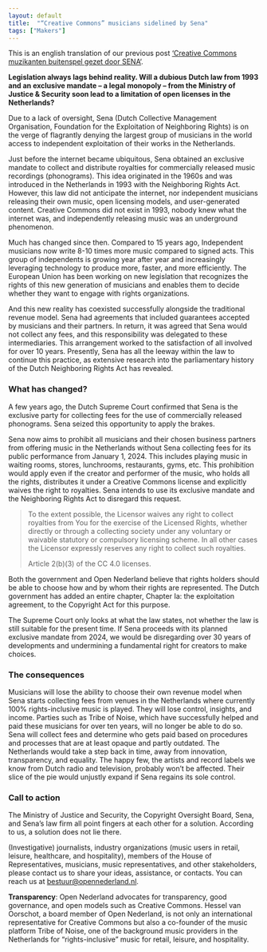 ```yaml
---
layout: default
title:  "“Creative Commons” musicians sidelined by Sena"
tags: ["Makers"]
---
```

This is an english translation of our previous post [‘Creative Commons muzikanten buitenspel gezet door SENA‘](https://www.opennederland.nl/2023/07/03/creative-commons-muzikanten-buitenspel-gezet-door-sena/).

**Legislation always lags behind reality. Will a dubious Dutch law from 1993 and an exclusive mandate – a legal monopoly – from the Ministry of Justice & Security soon lead to a limitation of open licenses in the Netherlands?**

Due to a lack of oversight, Sena (Dutch Collective Management Organisation, Foundation for the Exploitation of Neighboring Rights) is on the verge of flagrantly denying the largest group of musicians in the world access to independent exploitation of their works in the Netherlands.

Just before the internet became ubiquitous, Sena obtained an exclusive mandate to collect and distribute royalties for commercially released music recordings (phonograms). This idea originated in the 1960s and was introduced in the Netherlands in 1993 with the Neighboring Rights Act. However, this law did not anticipate the internet, nor independent musicians releasing their own music, open licensing models, and user-generated content. Creative Commons did not exist in 1993, nobody knew what the internet was, and independently releasing music was an underground phenomenon.

Much has changed since then. Compared to 15 years ago, Independent musicians now write 8-10 times more music compared to signed acts. This group of independents is growing year after year and increasingly leveraging technology to produce more, faster, and more efficiently. The European Union has been working on new legislation that recognizes the rights of this new generation of musicians and enables them to decide whether they want to engage with rights organizations.

And this new reality has coexisted successfully alongside the traditional revenue model. Sena had agreements that included guarantees accepted by musicians and their partners. In return, it was agreed that Sena would not collect any fees, and this responsibility was delegated to these intermediaries. This arrangement worked to the satisfaction of all involved for over 10 years. Presently, Sena has all the leeway within the law to continue this practice, as extensive research into the parliamentary history of the Dutch Neighboring Rights Act has revealed.

### What has changed?

A few years ago, the Dutch Supreme Court confirmed that Sena is the exclusive party for collecting fees for the use of commercially released phonograms. Sena seized this opportunity to apply the brakes.

Sena now aims to prohibit all musicians and their chosen business partners from offering music in the Netherlands without Sena collecting fees for its public performance from January 1, 2024. This includes playing music in waiting rooms, stores, lunchrooms, restaurants, gyms, etc. This prohibition would apply even if the creator and performer of the music, who holds all the rights, distributes it under a Creative Commons license and explicitly waives the right to royalties. Sena intends to use its exclusive mandate and the Neighboring Rights Act to disregard this request.

> To the extent possible, the Licensor waives any right to collect royalties from You for the exercise of the Licensed Rights, whether directly or through a collecting society under any voluntary or waivable statutory or compulsory licensing scheme. In all other cases the Licensor expressly reserves any right to collect such royalties.
> 
> Article 2(b)(3) of the CC 4.0 licenses.

Both the government and Open Nederland believe that rights holders should be able to choose how and by whom their rights are represented. The Dutch government has added an entire chapter, Chapter Ia: the exploitation agreement, to the Copyright Act for this purpose.

The Supreme Court only looks at what the law states, not whether the law is still suitable for the present time. If Sena proceeds with its planned exclusive mandate from 2024, we would be disregarding over 30 years of developments and undermining a fundamental right for creators to make choices.

### The consequences

Musicians will lose the ability to choose their own revenue model when Sena starts collecting fees from venues in the Netherlands where currently 100% rights-inclusive music is played. They will lose control, insights, and income. Parties such as Tribe of Noise, which have successfully helped and paid these musicians for over ten years, will no longer be able to do so. Sena will collect fees and determine who gets paid based on procedures and processes that are at least opaque and partly outdated. The Netherlands would take a step back in time, away from innovation, transparency, and equality. The happy few, the artists and record labels we know from Dutch radio and television, probably won’t be affected. Their slice of the pie would unjustly expand if Sena regains its sole control.

### Call to action

The Ministry of Justice and Security, the Copyright Oversight Board, Sena, and Sena’s law firm all point fingers at each other for a solution. According to us, a solution does not lie there.

(Investigative) journalists, industry organizations (music users in retail, leisure, healthcare, and hospitality), members of the House of Representatives, musicians, music representatives, and other stakeholders, please contact us to share your ideas, assistance, or contacts. You can reach us at [bestuur@opennederland.nl](mailto:bestuur@opennederland.nl).

**Transparency**: Open Nederland advocates for transparency, good governance, and open models such as Creative Commons. Hessel van Oorschot, a board member of Open Nederland, is not only an international representative for Creative Commons but also a co-founder of the music platform Tribe of Noise, one of the background music providers in the Netherlands for “rights-inclusive” music for retail, leisure, and hospitality.